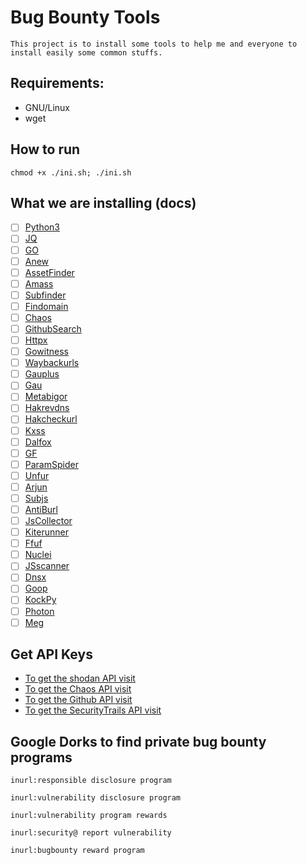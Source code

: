 # Bug Bounty Tools

```
This project is to install some tools to help me and everyone to install easily some common stuffs.
```

## Requirements:

- GNU/Linux
- wget

## How to run

```
chmod +x ./ini.sh; ./ini.sh
```

## What we are installing (docs)

- [ ] [Python3](https://www.python.org/downloads/)
- [ ] [JQ](https://stedolan.github.io/jq/download/)
- [ ] [GO](https://go.dev/doc/install)
- [ ] [Anew](https://github.com/tomnomnom/anew)
- [ ] [AssetFinder](https://github.com/tomnomnom/assetfinder)
- [ ] [Amass](https://github.com/OWASP/Amass)
- [ ] [Subfinder](https://github.com/projectdiscovery/subfinder)
- [ ] [Findomain](https://github.com/Findomain/Findomain)
- [ ] [Chaos](https://github.com/projectdiscovery/chaos-client)
- [ ] [GithubSearch](https://github.com/gwen001/github-search)
- [ ] [Httpx](https://github.com/projectdiscovery/httpx)
- [ ] [Gowitness](https://github.com/sensepost/gowitness)
- [ ] [Waybackurls](https://github.com/tomnomnom/waybackurls)
- [ ] [Gauplus](https://github.com/bp0lr/gauplus)
- [ ] [Gau](https://github.com/lc/gau)
- [ ] [Metabigor](https://github.com/j3ssie/metabigor)
- [ ] [Hakrevdns](https://github.com/hakluke/hakrevdns)
- [ ] [Hakcheckurl](https://github.com/hakluke/hakcheckurl)
- [ ] [Kxss](https://github.com/Emoe/kxss)
- [ ] [Dalfox](https://github.com/hahwul/dalfox/)
- [ ] [GF](https://github.com/tomnomnom/gf)
- [ ] [ParamSpider](https://github.com/devanshbatham/ParamSpider)
- [ ] [Unfur](https://github.com/tomnomnom/unfurl)
- [ ] [Arjun](https://github.com/s0md3v/Arjun)
- [ ] [Subjs](https://github.com/lc/subjs)
- [ ] [AntiBurl](https://github.com/tomnomnom/hacks/tree/master/anti-burl)
- [ ] [JsCollector](https://github.com/KingOfBugbounty/Bug-Bounty-Toolz/blob/master/collector.py)
- [ ] [Kiterunner](https://github.com/assetnote/kiterunner)
- [ ] [Ffuf](https://github.com/ffuf/ffuf)
- [ ] [Nuclei](https://github.com/projectdiscovery/nuclei/)
- [ ] [JSscanner](https://github.com/0x240x23elu/JSScanner)
- [ ] [Dnsx](https://github.com/projectdiscovery/dnsx)
- [ ] [Goop](https://github.com/deletescape/goop)
- [ ] [KockPy](https://github.com/guelfoweb/knock)
- [ ] [Photon](https://github.com/s0md3v/Photon)
- [ ] [Meg](https://github.com/tomnomnom/meg)

## Get API Keys

- [To get the shodan API visit](https://account.shodan.io/)
- [To get the Chaos API visit](https://chaos.projectdiscovery.io/)
- [To get the Github API visit](https://github.com/settings/tokens/new)
- [To get the SecurityTrails API visit](https://securitytrails.com/app/account/credentials)

## Google Dorks to find private bug bounty programs

```
inurl:responsible disclosure program
```

```
inurl:vulnerability disclosure program
```

```
inurl:vulnerability program rewards 
```

```
inurl:security@ report vulnerability
```

```
inurl:bugbounty reward program
```

